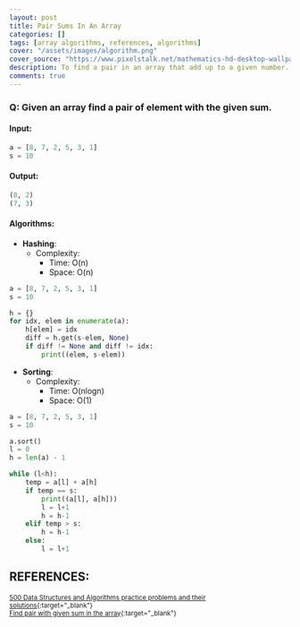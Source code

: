 ```yaml
---
layout: post
title: Pair Sums In An Array
categories: []
tags: [array algorithms, references, algorithms]
cover: "/assets/images/algorithm.png"
cover_source: "https://www.pixelstalk.net/mathematics-hd-desktop-wallpapers/"
description: To find a pair in an array that add up to a given number.
comments: true
---
```


### Q: Given an array find a pair of element with the given sum.

#### Input:

```python
a = [8, 7, 2, 5, 3, 1]
s = 10
```

#### Output:

```python
(8, 2)
(7, 3)
```

#### Algorithms:

* **Hashing**:
  * Complexity:
    * Time:     O(n)
    * Space:    O(n)

```python
a = [8, 7, 2, 5, 3, 1]
s = 10

h = {}
for idx, elem in enumerate(a):
    h[elem] = idx
    diff = h.get(s-elem, None)
    if diff != None and diff != idx:
        print((elem, s-elem))
```

* **Sorting**:
  * Complexity:
    * Time:     O(nlogn)
    * Space:    O(1)

```python
a = [8, 7, 2, 5, 3, 1]
s = 10

a.sort()
l = 0
h = len(a) - 1

while (l<h):
    temp = a[l] + a[h]
    if temp == s:
        print((a[l], a[h]))
        l = l+1
        h = h-1
    elif temp > s:
        h = h-1
    else:
        l = l+1
```

## REFERENCES:

<small>[500 Data Structures and Algorithms practice problems and their solutions](https://techiedelight.quora.com/500-Data-Structures-and-Algorithms-practice-problems-and-their-solutions){:target="_blank"}</small><br>
<small>[Find pair with given sum in the array](http://www.techiedelight.com/find-pair-with-given-sum-array/){:target="_blank"}</small>

